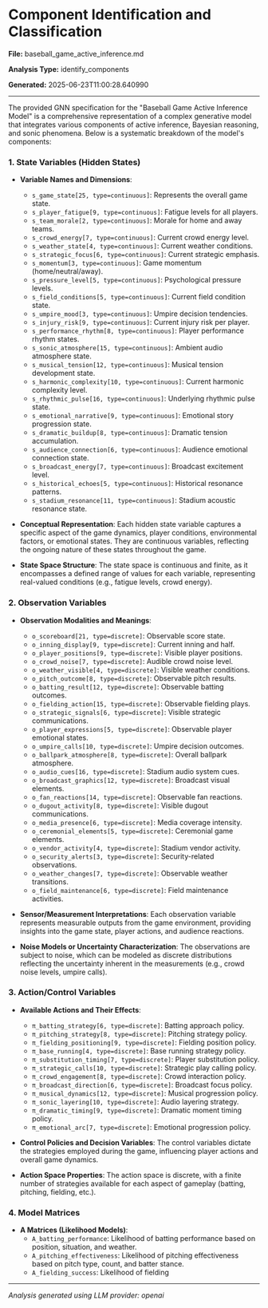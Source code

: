 # Component Identification and Classification

**File:** baseball_game_active_inference.md

**Analysis Type:** identify_components

**Generated:** 2025-06-23T11:00:28.640990

---

The provided GNN specification for the "Baseball Game Active Inference Model" is a comprehensive representation of a complex generative model that integrates various components of active inference, Bayesian reasoning, and sonic phenomena. Below is a systematic breakdown of the model's components:

### 1. State Variables (Hidden States)
- **Variable Names and Dimensions**:
  - `s_game_state[25, type=continuous]`: Represents the overall game state.
  - `s_player_fatigue[9, type=continuous]`: Fatigue levels for all players.
  - `s_team_morale[2, type=continuous]`: Morale for home and away teams.
  - `s_crowd_energy[7, type=continuous]`: Current crowd energy level.
  - `s_weather_state[4, type=continuous]`: Current weather conditions.
  - `s_strategic_focus[6, type=continuous]`: Current strategic emphasis.
  - `s_momentum[3, type=continuous]`: Game momentum (home/neutral/away).
  - `s_pressure_level[5, type=continuous]`: Psychological pressure levels.
  - `s_field_conditions[5, type=continuous]`: Current field condition state.
  - `s_umpire_mood[3, type=continuous]`: Umpire decision tendencies.
  - `s_injury_risk[9, type=continuous]`: Current injury risk per player.
  - `s_performance_rhythm[8, type=continuous]`: Player performance rhythm states.
  - `s_sonic_atmosphere[15, type=continuous]`: Ambient audio atmosphere state.
  - `s_musical_tension[12, type=continuous]`: Musical tension development state.
  - `s_harmonic_complexity[10, type=continuous]`: Current harmonic complexity level.
  - `s_rhythmic_pulse[16, type=continuous]`: Underlying rhythmic pulse state.
  - `s_emotional_narrative[9, type=continuous]`: Emotional story progression state.
  - `s_dramatic_buildup[8, type=continuous]`: Dramatic tension accumulation.
  - `s_audience_connection[6, type=continuous]`: Audience emotional connection state.
  - `s_broadcast_energy[7, type=continuous]`: Broadcast excitement level.
  - `s_historical_echoes[5, type=continuous]`: Historical resonance patterns.
  - `s_stadium_resonance[11, type=continuous]`: Stadium acoustic resonance state.

- **Conceptual Representation**:
  Each hidden state variable captures a specific aspect of the game dynamics, player conditions, environmental factors, or emotional states. They are continuous variables, reflecting the ongoing nature of these states throughout the game.

- **State Space Structure**:
  The state space is continuous and finite, as it encompasses a defined range of values for each variable, representing real-valued conditions (e.g., fatigue levels, crowd energy).

### 2. Observation Variables
- **Observation Modalities and Meanings**:
  - `o_scoreboard[21, type=discrete]`: Observable score state.
  - `o_inning_display[9, type=discrete]`: Current inning and half.
  - `o_player_positions[9, type=discrete]`: Visible player positions.
  - `o_crowd_noise[7, type=discrete]`: Audible crowd noise level.
  - `o_weather_visible[4, type=discrete]`: Visible weather conditions.
  - `o_pitch_outcome[8, type=discrete]`: Observable pitch results.
  - `o_batting_result[12, type=discrete]`: Observable batting outcomes.
  - `o_fielding_action[15, type=discrete]`: Observable fielding plays.
  - `o_strategic_signals[6, type=discrete]`: Visible strategic communications.
  - `o_player_expressions[5, type=discrete]`: Observable player emotional states.
  - `o_umpire_calls[10, type=discrete]`: Umpire decision outcomes.
  - `o_ballpark_atmosphere[8, type=discrete]`: Overall ballpark atmosphere.
  - `o_audio_cues[16, type=discrete]`: Stadium audio system cues.
  - `o_broadcast_graphics[12, type=discrete]`: Broadcast visual elements.
  - `o_fan_reactions[14, type=discrete]`: Observable fan reactions.
  - `o_dugout_activity[8, type=discrete]`: Visible dugout communications.
  - `o_media_presence[6, type=discrete]`: Media coverage intensity.
  - `o_ceremonial_elements[5, type=discrete]`: Ceremonial game elements.
  - `o_vendor_activity[4, type=discrete]`: Stadium vendor activity.
  - `o_security_alerts[3, type=discrete]`: Security-related observations.
  - `o_weather_changes[7, type=discrete]`: Observable weather transitions.
  - `o_field_maintenance[6, type=discrete]`: Field maintenance activities.

- **Sensor/Measurement Interpretations**:
  Each observation variable represents measurable outputs from the game environment, providing insights into the game state, player actions, and audience reactions.

- **Noise Models or Uncertainty Characterization**:
  The observations are subject to noise, which can be modeled as discrete distributions reflecting the uncertainty inherent in the measurements (e.g., crowd noise levels, umpire calls).

### 3. Action/Control Variables
- **Available Actions and Their Effects**:
  - `π_batting_strategy[6, type=discrete]`: Batting approach policy.
  - `π_pitching_strategy[8, type=discrete]`: Pitching strategy policy.
  - `π_fielding_positioning[9, type=discrete]`: Fielding position policy.
  - `π_base_running[4, type=discrete]`: Base running strategy policy.
  - `π_substitution_timing[7, type=discrete]`: Player substitution policy.
  - `π_strategic_calls[10, type=discrete]`: Strategic play calling policy.
  - `π_crowd_engagement[8, type=discrete]`: Crowd interaction policy.
  - `π_broadcast_direction[6, type=discrete]`: Broadcast focus policy.
  - `π_musical_dynamics[12, type=discrete]`: Musical progression policy.
  - `π_sonic_layering[10, type=discrete]`: Audio layering strategy.
  - `π_dramatic_timing[9, type=discrete]`: Dramatic moment timing policy.
  - `π_emotional_arc[7, type=discrete]`: Emotional progression policy.
  
- **Control Policies and Decision Variables**:
  The control variables dictate the strategies employed during the game, influencing player actions and overall game dynamics.

- **Action Space Properties**:
  The action space is discrete, with a finite number of strategies available for each aspect of gameplay (batting, pitching, fielding, etc.).

### 4. Model Matrices
- **A Matrices (Likelihood Models)**:
  - `A_batting_performance`: Likelihood of batting performance based on position, situation, and weather.
  - `A_pitching_effectiveness`: Likelihood of pitching effectiveness based on pitch type, count, and batter stance.
  - `A_fielding_success`: Likelihood of fielding

---

*Analysis generated using LLM provider: openai*
